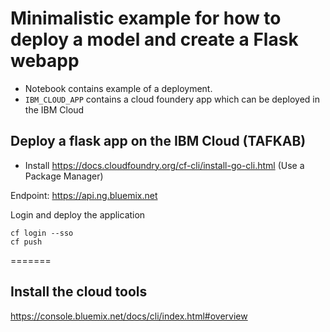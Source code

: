 # Minimalistic example for how to deploy a model and create a Flask webapp

- Notebook contains example of a deployment.
- `IBM_CLOUD_APP` contains a cloud foundery app which can be deployed in the IBM Cloud

## Deploy a flask app on the IBM Cloud (TAFKAB)

- Install 
https://docs.cloudfoundry.org/cf-cli/install-go-cli.html
(Use a Package Manager)

Endpoint:
https://api.ng.bluemix.net

Login and deploy the application

```
cf login --sso
cf push
```
=======
## Install the cloud tools
https://console.bluemix.net/docs/cli/index.html#overview


